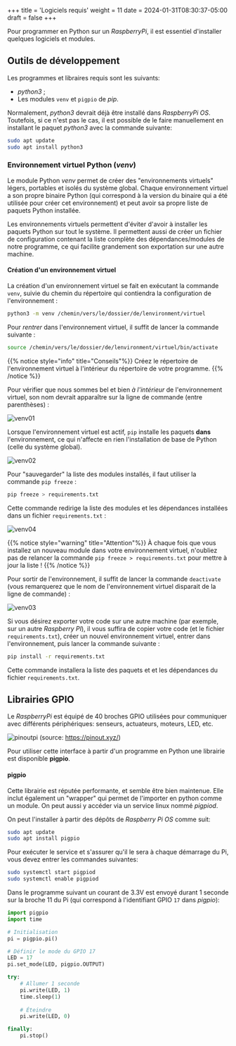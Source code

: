 +++
title = 'Logiciels requis'
weight = 11
date = 2024-01-31T08:30:37-05:00
draft = false
+++

Pour programmer en Python sur un _RaspberryPi_, il est essentiel d'installer quelques logiciels et modules.

## Outils de développement
Les programmes et libraires requis sont les suivants:
+ *python3* ;
+ Les modules `venv` et `pigpio` de *pip*.

Normalement, *python3* devrait déjà être installé dans _RaspberryPi OS_. Toutefois, si ce n'est pas le cas, il est possible de le faire manuellement en installant le paquet *python3* avec la commande suivante:

```bash
sudo apt update
sudo apt install python3
```

### Environnement virtuel Python (*venv*)

Le module Python *venv* permet de créer des "environnements virtuels" légers, portables et isolés du système global. Chaque environnement virtuel a son propre binaire Python (qui correspond à la version du binaire qui a été utilisée pour créer cet environnement) et peut avoir sa propre liste de paquets Python installée. 

Les environnements virtuels permettent d'éviter d'avoir à installer les paquets Python sur tout le système. Il permettent aussi de créer un fichier de configuration contenant la liste complète des dépendances/modules de notre programme, ce qui facilite grandement son exportation sur une autre machine.

#### Création d'un environnement virtuel

La création d'un environnement virtuel se fait en exécutant la commande `venv`, suivie du chemin du répertoire qui contiendra la configuration de l'environnement :

```bash
python3 -m venv /chemin/vers/le/dossier/de/lenvironment/virtuel
```

Pour *rentrer* dans l'environnement virtuel, il suffit de lancer la commande suivante : 

```bash
source /chemin/vers/le/dossier/de/lenvironment/virtuel/bin/activate
```

{{% notice style="info" title="Conseils"%}}
Créez le répertoire de l'environnement virtuel à l'intérieur du répertoire de votre programme.
{{% /notice %}}

Pour vérifier que nous sommes bel et bien *à l'intérieur* de l'environnement virtuel, son nom devrait apparaître sur la ligne de commande (entre parenthèses) :

![venv01](/420-410/images/venv01.png)

Lorsque l'environnement virtuel est actif, `pip` installe les paquets **dans** l'environnement, ce qui n'affecte en rien l'installation de base de Python (celle du système global).

![venv02](/420-410/images/venv02.png)


Pour "sauvegarder" la liste des modules installés, il faut utiliser la commande `pip freeze` : 

```bash
pip freeze > requirements.txt
```

Cette commande redirige la liste des modules et les dépendances installées dans un fichier `requirements.txt` :

![venv04](/420-410/images/venv04.png)

{{% notice style="warning" title="Attention"%}}
À chaque fois que vous installez un nouveau module dans votre environnement virtuel, n'oubliez pas de relancer la commande `pip freeze > requirements.txt` pour mettre à jour la liste !
{{% /notice %}}

Pour sortir de l'environnement, il suffit de lancer la commande `deactivate` (vous remarquerez que le nom de l'environnement virtuel disparait de la ligne de commande) : 

![venv03](/420-410/images/venv03.png)


Si vous désirez exporter votre code sur une autre machine (par exemple, sur un autre *Raspberry PI*), il vous suffira de copier votre code (et le fichier `requirements.txt`), créer un nouvel environnement virtuel, entrer dans l'environnement, puis lancer la commande suivante : 

```bash
pip install -r requirements.txt
```

Cette commande installera la liste des paquets et et les dépendances du fichier `requirements.txt`. 

## Librairies GPIO
Le _RaspberryPi_ est équipé de 40 broches GPIO utilisées pour communiquer avec différents périphériques: senseurs, actuateurs, moteurs, LED, etc.

![pinoutpi](/420-410/images/pinoutpi.png?height=300px)
(source: https://pinout.xyz/)

Pour utiliser cette interface à partir d'un programme en Python une librairie est disponible **pigpio**. 

<!-- #### WiringPi
Cette librairie semble très populaire et est utilisée dans de nombreux projets; cependant elle n'est plus activement maintenue par son développeur d'origine (https://projects.drogon.net/raspberry-pi/wiringpi/) et n'est plus supportée par les versions plus récentes de _RaspberryPi OS_. Il n'est donc pas recommandé de l'utiliser.

Pour installer _WiringPi_, téléchargez le paquet **.deb** puis installez-le à l'aide des commandes suivantes:
```bash
wget https://project-downloads.drogon.net/wiringpi-latest.deb
sudo dpkg -i wiringpi-latest.deb
```

Le programme suivant envoit un courant de 3.3V durant 1 seconde sur la broche 11 du Pi (qui correspond à l'identifiant GPIO `0` dans _WiringPi_):

```c
// testWiring.c
#include <wiringPi.h>
int main (void) 
{
    wiringPiSetup();
    pinMode(0,OUTPUT);
    
    digitalWrite(0,HIGH);
    delay(1000);
    digitalWrite(0,LOW);
    
    return 0 ;
}
```

Au moment de la compilation il faut lier l'exécutable à la librairie _wiringpi_. Pour ce faire on utilise  l'option `-l`. La commande pour compiler le programme `testWiring.c` et générer l'exécutable `test` est donc la suivante:
```bash
gcc testWiring.c -o test -lwiringPi
```
La documentation de _WiringPi_ est ici: https://projects.drogon.net/raspberry-pi/wiringpi/functions/ -->
<!---->
#### pigpio
Cette librairie est réputée performante, et semble être bien maintenue. Elle inclut également un "wrapper" qui permet de l'importer en python comme un module. On peut aussi y accéder via un service linux nommé _pigpiod_.

On peut l'installer à partir des dépôts de _Raspberry Pi OS_ comme suit:
```bash
sudo apt update
sudo apt install pigpio
```

Pour exécuter le service et s'assurer qu'il le sera à chaque démarrage du Pi, vous devez entrer les commandes suivantes:
```bash
sudo systemctl start pigpiod
sudo systemctl enable pigpiod
```

Dans le programme suivant un courant de 3.3V  est envoyé durant 1 seconde sur la broche 11 du Pi (qui correspond à l'identifiant GPIO `17` dans _pigpio_):

```python
import pigpio
import time

# Initialisation
pi = pigpio.pi()

# Définir le mode du GPIO 17
LED = 17
pi.set_mode(LED, pigpio.OUTPUT)

try:
    # Allumer 1 seconde
    pi.write(LED, 1)
    time.sleep(1)
    
    # Éteindre
    pi.write(LED, 0)

finally:
    pi.stop()
```





